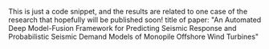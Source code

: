 This is just a code snippet, and the results are related to one case of the research that hopefully will be published soon!
title of paper: "An Automated Deep Model-Fusion Framework for Predicting Seismic Response and Probabilistic Seismic Demand Models of Monopile Offshore Wind Turbines"
